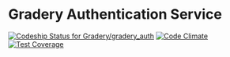 # Gradery Authentication Service
[ ![Codeship Status for Gradery/gradery_auth](https://codeship.com/projects/efe37a90-536e-0133-3c77-76919038d6b2/status?branch=master)](https://codeship.com/projects/108329) [![Code Climate](https://codeclimate.com/github/Gradery/gradery_auth/badges/gpa.svg)](https://codeclimate.com/github/Gradery/gradery_auth) [![Test Coverage](https://codeclimate.com/github/Gradery/gradery_auth/badges/coverage.svg)](https://codeclimate.com/github/Gradery/gradery_auth/coverage)
